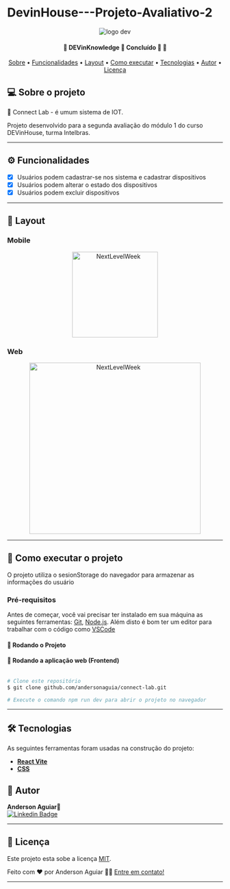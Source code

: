 # DevinHouse---Projeto-Avaliativo-2
<p align="center">
  <img alt="logo dev" src="./img/logo-dev.png">

<h4 align="center"> 
	🚧  DEVinKnowledge 🚀 Concluído 🚀 🚧
</h4>

<p align="center">
 <a href="#-sobre-o-projeto">Sobre</a> •
 <a href="#-funcionalidades">Funcionalidades</a> •
 <a href="#-layout">Layout</a> • 
 <a href="#-como-executar-o-projeto">Como executar</a> • 
 <a href="#-tecnologias">Tecnologias</a> • 
 <a href="#-autor">Autor</a> • 
 <a href="#user-content--licença">Licença</a>
</p>


## 💻 Sobre o projeto

🚀 Connect Lab - é umum sistema de IOT.


Projeto desenvolvido para a segunda avaliação do módulo 1 do curso DEVinHouse, turma Intelbras.

---

## ⚙️ Funcionalidades

- [x] Usuários podem cadastrar-se nos sistema e cadastrar dispositivos
- [x] Usuários podem alterar o estado dos dispositivos
- [x] Usuários podem excluir dispositivos
---

## 🎨 Layout

### Mobile

<p align="center">
  <img alt="NextLevelWeek" title="#NextLevelWeek" src="./home-mobile.png" width="200px">
</p>

### Web

<p align="center" style="display: flex; align-items: flex-start; justify-content: center;">
  <img alt="NextLevelWeek" title="#NextLevelWeek" src="/web.png" width="400px">
</p>

---

## 🚀 Como executar o projeto

O projeto utiliza o sesionStorage do navegador para armazenar as informações do usuário

### Pré-requisitos

Antes de começar, você vai precisar ter instalado em sua máquina as seguintes ferramentas:
[Git](https://git-scm.com), [Node.js](https://nodejs.org/en/). 
Além disto é bom ter um editor para trabalhar com o código como [VSCode](https://code.visualstudio.com/)

#### 🎲 Rodando o Projeto

#### 🧭 Rodando a aplicação web (Frontend)

```bash

# Clone este repositório
$ git clone github.com/andersonaguia/connect-lab.git

# Execute o comando npm run dev para abrir o projeto no navegador

```

---

## 🛠 Tecnologias

As seguintes ferramentas foram usadas na construção do projeto:

-   **[React Vite]()**
-   **[CSS](https://www.w3schools.com/css/)**

## 🦸 Autor
 <b>Anderson Aguiar</b>🚀
 <br />
[![Linkedin Badge](https://img.shields.io/badge/-Anderson-blue?style=flat-square&logo=Linkedin&logoColor=white&link=https://www.linkedin.com/in/andersonlaguiar/)](https://www.linkedin.com/in/andersonlaguiar/) 


---

## 📝 Licença

Este projeto esta sobe a licença [MIT](./LICENSE).

Feito com ❤️ por Anderson Aguiar 👋🏽 [Entre em contato!](https://www.linkedin.com/in/andersonlaguiar/)

---




